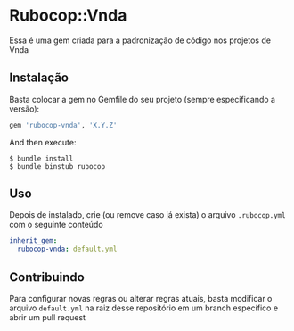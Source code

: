 # Rubocop::Vnda

Essa é uma gem criada para a padronização de código nos projetos de Vnda

## Instalação

Basta colocar a gem no Gemfile do seu projeto (sempre especificando a versão):

```ruby
gem 'rubocop-vnda', 'X.Y.Z'
```

And then execute:

    $ bundle install
    $ bundle binstub rubocop

## Uso

Depois de instalado, crie (ou remove caso já exista) o arquivo `.rubocop.yml` com o seguinte conteúdo

```yaml
inherit_gem:
  rubocop-vnda: default.yml
```

## Contribuindo

Para configurar novas regras ou alterar regras atuais, basta modificar o arquivo `default.yml` na raiz desse repositório em um branch específico e abrir um pull request
